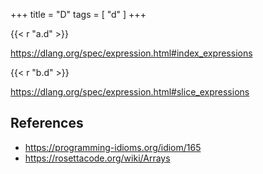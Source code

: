 +++
title = "D"
tags = [ "d" ]
+++

{{< r "a.d" >}}

<https://dlang.org/spec/expression.html#index_expressions>

{{< r "b.d" >}}

<https://dlang.org/spec/expression.html#slice_expressions>

## References

- <https://programming-idioms.org/idiom/165>
- <https://rosettacode.org/wiki/Arrays>
